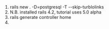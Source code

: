 1. rails new . -D=postgresql -T --skip-turblolinks
  1. N.B. installed rails 4.2, tutorial uses 5.0 alpha
2. rails generate controller home
  1.  

